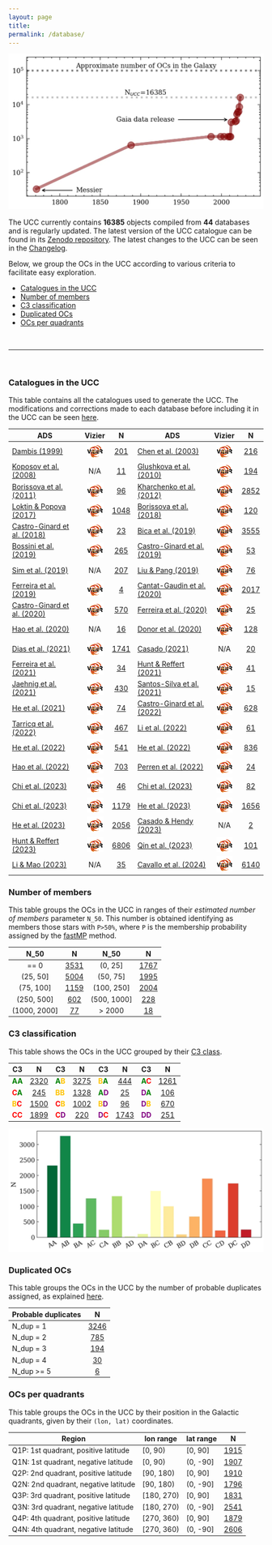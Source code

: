 ```yaml
---
layout: page
title: 
permalink: /database/
---
```


![Catalogued OCs in the literature](/images/catalogued_ocs.webp "Catalogued OCs in the literature")

The UCC currently contains **<!-- NT1 -->16385<!-- NT2 -->** objects compiled
from **<!-- ND1 -->44<!-- ND2 -->** databases and is regularly updated.
The latest version of the UCC catalogue can be found in its
<a data-umami-event="zenodo_repo" href="https://zenodo.org/doi/10.5281/zenodo.8250523">Zenodo repository</a>.
The latest changes to the UCC can be seen in the
<a data-umami-event="changelog" href="/../changelog">Changelog</a>.

Below, we group the OCs in the UCC according to various criteria to facilitate easy
exploration.

- [Catalogues in the UCC](#catalogues-in-the-ucc)
- [Number of members](#number-of-members)
- [C3 classification](#c3-classification)
- [Duplicated OCs](#duplicated-ocs)
- [OCs per quadrants](#ocs-per-quadrants)

&nbsp;

---

&nbsp;


### Catalogues in the UCC

This table contains all the catalogues used to generate the UCC. The modifications and
corrections made to each database before including it in the UCC
can be seen <a data-umami-event="dbs_edits" href="/../dbs_edits">here</a>.


<!-- Begin table 1 -->

| ADS | Vizier |  N  | ADS  | Vizier |  N  |
| ---- | :----: | :-: | ---- | :----: | :-: |
| [Dambis (1999)](https://ui.adsabs.harvard.edu/abs/1999AstL...25....7D) | <a href="https://vizier.cds.unistra.fr/viz-bin/VizieR?-source=1999AstL...25....7D" target="_blank"> <img src="/images/vizier.png " alt="Vizier url"></a> | [201](/DAMBIS1999_table) | [Chen et al. (2003)](https://ui.adsabs.harvard.edu/abs/2003AJ....125.1397C) | <a href="https://vizier.cds.unistra.fr/viz-bin/VizieR?-source=2003AJ....125.1397C" target="_blank"> <img src="/images/vizier.png " alt="Vizier url"></a> | [216](/CHEN2003_table) |
| [Koposov et al. (2008)](https://ui.adsabs.harvard.edu/abs/2008A%26A...486..771K) | N/A | [11](/KOPOSOV2008_table) | [Glushkova et al. (2010)](https://ui.adsabs.harvard.edu/abs/2010AstL...36...75G) | <a href="https://vizier.cds.unistra.fr/viz-bin/VizieR?-source=2010AstL...36...75G" target="_blank"> <img src="/images/vizier.png " alt="Vizier url"></a> | [194](/GLUSHKOVA2010_table) |
| [Borissova et al. (2011)](https://ui.adsabs.harvard.edu/abs/2011A%26A...532A.131B) | <a href="https://vizier.cds.unistra.fr/viz-bin/VizieR?-source=2011A%26A...532A.131B" target="_blank"> <img src="/images/vizier.png " alt="Vizier url"></a> | [96](/BORISSOVA2011_table) | [Kharchenko et al. (2012)](https://ui.adsabs.harvard.edu/abs/2012A%26A...543A.156K) | <a href="https://vizier.cds.unistra.fr/viz-bin/VizieR?-source=2012A%26A...543A.156K" target="_blank"> <img src="/images/vizier.png " alt="Vizier url"></a> | [2852](/KHARCHENKO2012_table) |
| [Loktin & Popova (2017)](https://ui.adsabs.harvard.edu/abs/2017AstBu..72..257L) | <a href="https://vizier.cds.unistra.fr/viz-bin/VizieR?-source=2017AstBu..72..257L" target="_blank"> <img src="/images/vizier.png " alt="Vizier url"></a> | [1048](/LOKTIN2017_table) | [Borissova et al. (2018)](https://ui.adsabs.harvard.edu/abs/2018MNRAS.481.3902B) | <a href="https://vizier.cds.unistra.fr/viz-bin/VizieR?-source=2018MNRAS.481.3902B" target="_blank"> <img src="/images/vizier.png " alt="Vizier url"></a> | [120](/BORISSOVA2018_table) |
| [Castro-Ginard et al. (2018)](https://ui.adsabs.harvard.edu/abs/2018A%26A...618A..59C) | <a href="https://vizier.cds.unistra.fr/viz-bin/VizieR?-source=2018A%26A...618A..59C" target="_blank"> <img src="/images/vizier.png " alt="Vizier url"></a> | [23](/CASTRO2018_table) | [Bica et al. (2019)](https://ui.adsabs.harvard.edu/abs/2019AJ....157...12B) | <a href="https://vizier.cds.unistra.fr/viz-bin/VizieR?-source=2019AJ....157...12B" target="_blank"> <img src="/images/vizier.png " alt="Vizier url"></a> | [3555](/BICA2019_table) |
| [Bossini et al. (2019)](https://ui.adsabs.harvard.edu/abs/2019A%26A...623A.108B) | <a href="https://vizier.cds.unistra.fr/viz-bin/VizieR?-source=2019A%26A...623A.108B" target="_blank"> <img src="/images/vizier.png " alt="Vizier url"></a> | [265](/BOSSINI2019_table) | [Castro-Ginard et al. (2019)](https://ui.adsabs.harvard.edu/abs/2019A%26A...627A..35C) | <a href="https://vizier.cds.unistra.fr/viz-bin/VizieR?-source=2019A%26A...627A..35C" target="_blank"> <img src="/images/vizier.png " alt="Vizier url"></a> | [53](/CASTRO2019_table) |
| [Sim et al. (2019)](https://ui.adsabs.harvard.edu/abs/2019JKAS...52..145S) | N/A | [207](/SIM2019_table) | [Liu & Pang (2019)](https://ui.adsabs.harvard.edu/abs/2019ApJS..245...32L) | <a href="https://vizier.cds.unistra.fr/viz-bin/VizieR?-source=2019ApJS..245...32L" target="_blank"> <img src="/images/vizier.png " alt="Vizier url"></a> | [76](/LIUPANG2019_table) |
| [Ferreira et al. (2019)](https://ui.adsabs.harvard.edu/abs/2019MNRAS.483.5508F) | <a href="https://vizier.cds.unistra.fr/viz-bin/VizieR?-source=2019MNRAS.483.5508F" target="_blank"> <img src="/images/vizier.png " alt="Vizier url"></a> | [4](/FERREIRA2019_table) | [Cantat-Gaudin et al. (2020)](https://ui.adsabs.harvard.edu/abs/2020A%26A...640A...1C) | <a href="https://vizier.cds.unistra.fr/viz-bin/VizieR?-source=2020A%26A...640A...1C" target="_blank"> <img src="/images/vizier.png " alt="Vizier url"></a> | [2017](/CANTAT2020_table) |
| [Castro-Ginard et al. (2020)](https://ui.adsabs.harvard.edu/abs/2020A%26A...635A..45C) | <a href="https://vizier.cds.unistra.fr/viz-bin/VizieR?-source=2020A%26A...635A..45C" target="_blank"> <img src="/images/vizier.png " alt="Vizier url"></a> | [570](/CASTRO2020_table) | [Ferreira et al. (2020)](https://ui.adsabs.harvard.edu/abs/2020MNRAS.496.2021F) | <a href="https://vizier.cds.unistra.fr/viz-bin/VizieR?-source=2020MNRAS.496.2021F" target="_blank"> <img src="/images/vizier.png " alt="Vizier url"></a> | [25](/FERREIRA2020_table) |
| [Hao et al. (2020)](https://ui.adsabs.harvard.edu/abs/2020PASP..132c4502H) | N/A | [16](/HAO2020_table) | [Donor et al. (2020)](https://ui.adsabs.harvard.edu/abs/2020AJ....159..199D) | <a href="https://vizier.cds.unistra.fr/viz-bin/VizieR?-source=2020AJ....159..199D" target="_blank"> <img src="/images/vizier.png " alt="Vizier url"></a> | [128](/DONOR2020_table) |
| [Dias et al. (2021)](https://ui.adsabs.harvard.edu/abs/2021MNRAS.504..356D) | <a href="https://vizier.cds.unistra.fr/viz-bin/VizieR?-source=2021MNRAS.504..356D" target="_blank"> <img src="/images/vizier.png " alt="Vizier url"></a> | [1741](/DIAS2021_table) | [Casado (2021)](https://ui.adsabs.harvard.edu/abs/2021RAA....21..117C) | N/A | [20](/CASADO2021_table) |
| [Ferreira et al. (2021)](https://ui.adsabs.harvard.edu/abs/2021MNRAS.502L..90F) | <a href="https://vizier.cds.unistra.fr/viz-bin/VizieR?-source=2021MNRAS.502L..90F" target="_blank"> <img src="/images/vizier.png " alt="Vizier url"></a> | [34](/FERREIRA2021_table) | [Hunt & Reffert (2021)](https://ui.adsabs.harvard.edu/abs/2021A%26A...646A.104H) | <a href="https://vizier.cds.unistra.fr/viz-bin/VizieR?-source=2021A%26A...646A.104H" target="_blank"> <img src="/images/vizier.png " alt="Vizier url"></a> | [41](/HUNT2021_table) |
| [Jaehnig et al. (2021)](https://ui.adsabs.harvard.edu/abs/2021ApJ...923..129J) | <a href="https://vizier.cds.unistra.fr/viz-bin/VizieR?-source=2021ApJ...923..129J" target="_blank"> <img src="/images/vizier.png " alt="Vizier url"></a> | [430](/JAEHNIG2021_table) | [Santos-Silva et al. (2021)](https://ui.adsabs.harvard.edu/abs/2021MNRAS.508.1033S) | <a href="https://vizier.cds.unistra.fr/viz-bin/VizieR?-source=2021MNRAS.508.1033S" target="_blank"> <img src="/images/vizier.png " alt="Vizier url"></a> | [15](/SANTOS2021_table) |
| [He et al. (2021)](https://ui.adsabs.harvard.edu/abs/2021RAA....21...93H) | <a href="https://vizier.cds.unistra.fr/viz-bin/VizieR?-source=2021RAA....21...93H" target="_blank"> <img src="/images/vizier.png " alt="Vizier url"></a> | [74](/HE2021_table) | [Castro-Ginard et al. (2022)](https://ui.adsabs.harvard.edu/abs/2022A%26A...661A.118C) | <a href="https://vizier.cds.unistra.fr/viz-bin/VizieR?-source=2022A%26A...661A.118C" target="_blank"> <img src="/images/vizier.png " alt="Vizier url"></a> | [628](/CASTRO2022_table) |
| [Tarricq et al. (2022)](https://ui.adsabs.harvard.edu/abs/2022A%26A...659A..59T) | <a href="https://vizier.cds.unistra.fr/viz-bin/VizieR?-source=2022A%26A...659A..59T" target="_blank"> <img src="/images/vizier.png " alt="Vizier url"></a> | [467](/TARRICQ2022_table) | [Li et al. (2022)](https://ui.adsabs.harvard.edu/abs/2022ApJS..259...19L) | <a href="https://vizier.cds.unistra.fr/viz-bin/VizieR?-source=2022ApJS..259...19L" target="_blank"> <img src="/images/vizier.png " alt="Vizier url"></a> | [61](/LI2022_table) |
| [He et al. (2022)](https://ui.adsabs.harvard.edu/abs/2022ApJS..260....8H) | <a href="https://vizier.cds.unistra.fr/viz-bin/VizieR?-source=2022ApJS..260....8H" target="_blank"> <img src="/images/vizier.png " alt="Vizier url"></a> | [541](/HE2022_table) | [He et al. (2022)](https://ui.adsabs.harvard.edu/abs/2022ApJS..262....7H) | <a href="https://vizier.cds.unistra.fr/viz-bin/VizieR?-source=2022ApJS..262....7H" target="_blank"> <img src="/images/vizier.png " alt="Vizier url"></a> | [836](/HE2022_1_table) |
| [Hao et al. (2022)](https://ui.adsabs.harvard.edu/abs/2022A%26A...660A...4H) | <a href="https://vizier.cds.unistra.fr/viz-bin/VizieR?-source=2022A%26A...660A...4H" target="_blank"> <img src="/images/vizier.png " alt="Vizier url"></a> | [703](/HAO2022_table) | [Perren et al. (2022)](https://ui.adsabs.harvard.edu/abs/2022A%26A...663A.131P) | <a href="https://vizier.cds.unistra.fr/viz-bin/VizieR?-source=2022A%26A...663A.131P" target="_blank"> <img src="/images/vizier.png " alt="Vizier url"></a> | [24](/PERREN2022_table) |
| [Chi et al. (2023)](https://ui.adsabs.harvard.edu/abs/2023ApJS..265...20C) | <a href="https://vizier.cds.unistra.fr/viz-bin/VizieR?-source=2023ApJS..265...20C" target="_blank"> <img src="/images/vizier.png " alt="Vizier url"></a> | [46](/CHI2023_table) | [Chi et al. (2023)](https://ui.adsabs.harvard.edu/abs/2023RAA....23f5008C) | <a href="https://vizier.cds.unistra.fr/viz-bin/VizieR?-source=2023RAA....23f5008C" target="_blank"> <img src="/images/vizier.png " alt="Vizier url"></a> | [82](/CHI2023_1_table) |
| [Chi et al. (2023)](https://ui.adsabs.harvard.edu/abs/2023ApJS..266...36C) | <a href="https://vizier.cds.unistra.fr/viz-bin/VizieR?-source=2023ApJS..266...36C" target="_blank"> <img src="/images/vizier.png " alt="Vizier url"></a> | [1179](/CHI2023_2_table) | [He et al. (2023)](https://ui.adsabs.harvard.edu/abs/2023ApJS..264....8H) | <a href="https://vizier.cds.unistra.fr/viz-bin/VizieR?-source=2023ApJS..264....8H" target="_blank"> <img src="/images/vizier.png " alt="Vizier url"></a> | [1656](/HE2023_table) |
| [He et al. (2023)](https://ui.adsabs.harvard.edu/abs/2023ApJS..267...34H) | <a href="https://vizier.cds.unistra.fr/viz-bin/VizieR?-source=2023ApJS..267...34H" target="_blank"> <img src="/images/vizier.png " alt="Vizier url"></a> | [2056](/HE2023_1_table) | [Casado & Hendy (2023)](https://ui.adsabs.harvard.edu/abs/2023MNRAS.521.1399C) | N/A | [2](/CASADOHENDY2023_table) |
| [Hunt & Reffert (2023)](https://ui.adsabs.harvard.edu/abs/2023A%26A...673A.114H) | <a href="https://vizier.cds.unistra.fr/viz-bin/VizieR?-source=2023A%26A...673A.114H" target="_blank"> <img src="/images/vizier.png " alt="Vizier url"></a> | [6806](/HUNT2023_table) | [Qin et al. (2023)](https://ui.adsabs.harvard.edu/abs/2023ApJS..265...12Q) | <a href="https://vizier.cds.unistra.fr/viz-bin/VizieR?-source=2023ApJS..265...12Q" target="_blank"> <img src="/images/vizier.png " alt="Vizier url"></a> | [101](/QIN2023_table) |
| [Li & Mao (2023)](https://ui.adsabs.harvard.edu/abs/2023ApJS..265....3L) | N/A | [35](/LI2023_table) | [Cavallo et al. (2024)](https://ui.adsabs.harvard.edu/abs/2024AJ....167...12C) | <a href="https://vizier.cds.unistra.fr/viz-bin/VizieR?-source=2024AJ....167...12C" target="_blank"> <img src="/images/vizier.png " alt="Vizier url"></a> | [6140](/CAVALLO2024_table) |

<!-- End table 1 -->


### Number of members

This table groups the OCs in the UCC in ranges of their _estimated number of members_
parameter `N_50`. This number is obtained identifying as members those stars with
`P>50%`, where `P` is the membership probability assigned by the [fastMP](https://asteca.readthedocs.io/en/latest/apidocs/asteca/asteca.membership.html#asteca.membership.Membership.fastmp) method.

<!-- Begin table 5 -->

| N_50 |   N  | N_50 |   N  |
| :--: | :--: | :--: | :--: |
| == 0 | [3531](/N50_0_table) | (0, 25] | [1767](/N50_25_table) |
| (25, 50] | [5004](/N50_50_table) | (50, 75] | [1995](/N50_75_table) |
| (75, 100] | [1159](/N50_100_table) | (100, 250] | [2004](/N50_250_table) |
| (250, 500] | [602](/N50_500_table) | (500, 1000] | [228](/N50_1000_table) |
| (1000, 2000] | [77](/N50_2000_table) | > 2000 | [18](/N50_inf_table) |

<!-- End table 5 -->


### C3 classification

This table shows the OCs in the UCC grouped by their [C3 class](/faq/#what-are-the-c1-c2-and-c3-parameters).

<!-- Begin table 2 -->

| C3 |  N  | C3 |  N  | C3 |  N  | C3 |  N  |
|----| :-: |----| :-: |----| :-: |----| :-: |
| <span style="color: green; font-weight: bold;">A</span><span style="color: green; font-weight: bold;">A</span> | [2320](/AA_table) | <span style="color: green; font-weight: bold;">A</span><span style="color: #FFC300; font-weight: bold;">B</span> | [3275](/AB_table) | <span style="color: #FFC300; font-weight: bold;">B</span><span style="color: green; font-weight: bold;">A</span> | [444](/BA_table) | <span style="color: green; font-weight: bold;">A</span><span style="color: red; font-weight: bold;">C</span> | [1261](/AC_table) |
| <span style="color: red; font-weight: bold;">C</span><span style="color: green; font-weight: bold;">A</span> | [245](/CA_table) | <span style="color: #FFC300; font-weight: bold;">B</span><span style="color: #FFC300; font-weight: bold;">B</span> | [1328](/BB_table) | <span style="color: green; font-weight: bold;">A</span><span style="color: purple; font-weight: bold;">D</span> | [25](/AD_table) | <span style="color: purple; font-weight: bold;">D</span><span style="color: green; font-weight: bold;">A</span> | [106](/DA_table) |
| <span style="color: #FFC300; font-weight: bold;">B</span><span style="color: red; font-weight: bold;">C</span> | [1500](/BC_table) | <span style="color: red; font-weight: bold;">C</span><span style="color: #FFC300; font-weight: bold;">B</span> | [1002](/CB_table) | <span style="color: #FFC300; font-weight: bold;">B</span><span style="color: purple; font-weight: bold;">D</span> | [96](/BD_table) | <span style="color: purple; font-weight: bold;">D</span><span style="color: #FFC300; font-weight: bold;">B</span> | [670](/DB_table) |
| <span style="color: red; font-weight: bold;">C</span><span style="color: red; font-weight: bold;">C</span> | [1899](/CC_table) | <span style="color: red; font-weight: bold;">C</span><span style="color: purple; font-weight: bold;">D</span> | [220](/CD_table) | <span style="color: purple; font-weight: bold;">D</span><span style="color: red; font-weight: bold;">C</span> | [1743](/DC_table) | <span style="color: purple; font-weight: bold;">D</span><span style="color: purple; font-weight: bold;">D</span> | [251](/DD_table) |

<!-- End table 2 -->


![C3 classification](/images/classif_bar.webp "C3 classification")



### Duplicated OCs

This table groups the OCs in the UCC by the number of probable duplicates assigned,
as explained [here](/faq/#how-are-probable-duplicates-identified).

<!-- Begin table 4 -->

| Probable duplicates |   N  |
|---------------------| :--: |
|      N_dup = 1      | [3246](/Nd1_table) |
|      N_dup = 2      | [785](/Nd2_table) |
|      N_dup = 3      | [194](/Nd3_table) |
|      N_dup = 4      | [30](/Nd4_table) |
|     N_dup >= 5      | [6](/Nd5_table) |

<!-- End table 4 -->



### OCs per quadrants

This table groups the OCs in the UCC by their position in the Galactic quadrants,
given by their `(lon, lat)` coordinates.

<!-- Begin table 3 -->

| Region  | lon range  | lat range  |   N |
|---------|------------|------------| :-: |
| Q1P: 1st quadrant, positive latitude | [0, 90)    | [0, 90]    | [1915](/Q1P_table) |
| Q1N: 1st quadrant, negative latitude | [0, 90)    | (0, -90]   | [1907](/Q1N_table) |
| Q2P: 2nd quadrant, positive latitude | [90, 180)  | [0, 90]    | [1910](/Q2P_table) |
| Q2N: 2nd quadrant, negative latitude | [90, 180)  | (0, -90]   | [1796](/Q2N_table) |
| Q3P: 3rd quadrant, positive latitude | [180, 270) | [0, 90]    | [1831](/Q3P_table) |
| Q3N: 3rd quadrant, negative latitude | [180, 270) | (0, -90]   | [2541](/Q3N_table) |
| Q4P: 4th quadrant, positive latitude | [270, 360) | [0, 90]    | [1879](/Q4P_table) |
| Q4N: 4th quadrant, negative latitude | [270, 360) | (0, -90]   | [2606](/Q4N_table) |

<!-- End table 3 -->
